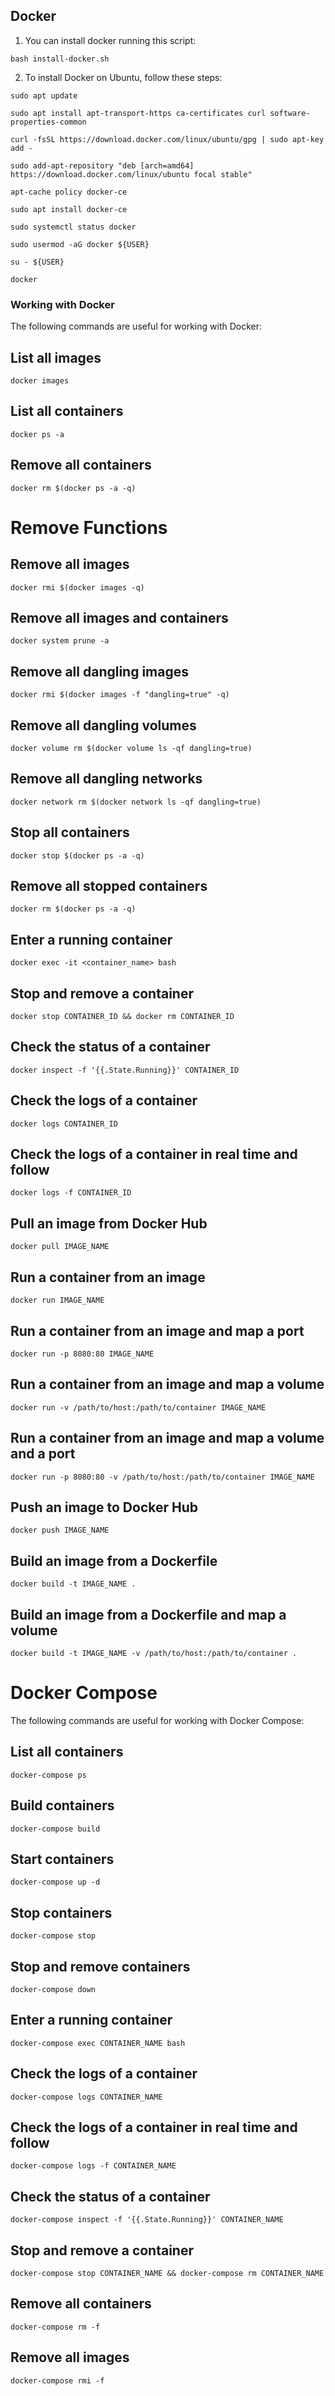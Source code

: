 ## Docker

1. You can install docker running this script:
```
bash install-docker.sh
```

2. To install Docker on Ubuntu, follow these steps:

```
sudo apt update

sudo apt install apt-transport-https ca-certificates curl software-properties-common

curl -fsSL https://download.docker.com/linux/ubuntu/gpg | sudo apt-key add -

sudo add-apt-repository "deb [arch=amd64] https://download.docker.com/linux/ubuntu focal stable"

apt-cache policy docker-ce

sudo apt install docker-ce

sudo systemctl status docker

sudo usermod -aG docker ${USER}

su - ${USER}

docker

```

### Working with Docker
The following commands are useful for working with Docker:

## List all images
```
docker images
```

## List all containers
```
docker ps -a
```

## Remove all containers
```
docker rm $(docker ps -a -q)
```

# Remove Functions

## Remove all images
```
docker rmi $(docker images -q)
```

## Remove all images and containers
```
docker system prune -a
```

## Remove all dangling images
```
docker rmi $(docker images -f "dangling=true" -q)
```

## Remove all dangling volumes
```
docker volume rm $(docker volume ls -qf dangling=true)
```

## Remove all dangling networks
```
docker network rm $(docker network ls -qf dangling=true)
```

## Stop all containers
```
docker stop $(docker ps -a -q)
```

## Remove all stopped containers
```
docker rm $(docker ps -a -q)
```

## Enter a running container
```
docker exec -it <container_name> bash
```

## Stop and remove a container
```
docker stop CONTAINER_ID && docker rm CONTAINER_ID
```

## Check the status of a container
```
docker inspect -f '{{.State.Running}}' CONTAINER_ID
```

## Check the logs of a container
```
docker logs CONTAINER_ID
```

## Check the logs of a container in real time and follow
```
docker logs -f CONTAINER_ID
```

## Pull an image from Docker Hub
```
docker pull IMAGE_NAME
```

## Run a container from an image
```
docker run IMAGE_NAME
```

## Run a container from an image and map a port
```
docker run -p 8080:80 IMAGE_NAME
```

## Run a container from an image and map a volume
```
docker run -v /path/to/host:/path/to/container IMAGE_NAME
```

## Run a container from an image and map a volume and a port
```
docker run -p 8080:80 -v /path/to/host:/path/to/container IMAGE_NAME
```

## Push an image to Docker Hub
```
docker push IMAGE_NAME
```

## Build an image from a Dockerfile
```
docker build -t IMAGE_NAME .
```

## Build an image from a Dockerfile and map a volume
```
docker build -t IMAGE_NAME -v /path/to/host:/path/to/container .
```


# Docker Compose
The following commands are useful for working with Docker Compose:

## List all containers
```
docker-compose ps
```

## Build containers
```
docker-compose build
```

## Start containers
```
docker-compose up -d
```

## Stop containers
```
docker-compose stop
```

## Stop and remove containers
```
docker-compose down
```

## Enter a running container
```
docker-compose exec CONTAINER_NAME bash
```

## Check the logs of a container
```
docker-compose logs CONTAINER_NAME
```

## Check the logs of a container in real time and follow
```
docker-compose logs -f CONTAINER_NAME
```

## Check the status of a container
```
docker-compose inspect -f '{{.State.Running}}' CONTAINER_NAME
```

## Stop and remove a container
```
docker-compose stop CONTAINER_NAME && docker-compose rm CONTAINER_NAME
```

## Remove all containers
```
docker-compose rm -f
```

## Remove all images
```
docker-compose rmi -f
```


